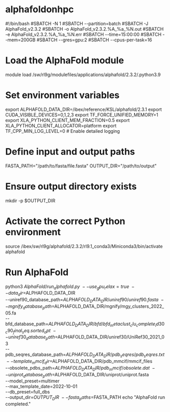# alphafoldonhpc
#!/bin/bash
#SBATCH -N 1
#SBATCH --partition=batch
#SBATCH -J AlphaFold_v2.3.2
#SBATCH -o AlphaFold_v2.3.2.%A_%a_%N.out
#SBATCH -e AlphaFold_v2.3.2.%A_%a_%N.err
#SBATCH --time=15:00:00
#SBATCH --mem=200GB
#SBATCH --gres=gpu:2
#SBATCH --cpus-per-task=16
# Load the AlphaFold module
module load /sw/rl9g/modulefiles/applications/alphafold/2.3.2/.python3.9
# Set environment variables
export ALPHAFOLD_DATA_DIR=/ibex/reference/KSL/alphafold/2.3.1
export CUDA_VISIBLE_DEVICES=0,1,2,3
export TF_FORCE_UNIFIED_MEMORY=1
export XLA_PYTHON_CLIENT_MEM_FRACTION=0.5
export XLA_PYTHON_CLIENT_ALLOCATOR=platform
export TF_CPP_MIN_LOG_LEVEL=0 # Enable detailed logging
# Define input and output paths
FASTA_PATH="/path/to/fasta/file.fasta"
OUTPUT_DIR="/path/to/output"
# Ensure output directory exists
mkdir -p $OUTPUT_DIR
# Activate the correct Python environment
source /ibex/sw/rl9g/alphafold/2.3.2/rl9.1_conda3/Miniconda3/bin/activate alphafold
# Run AlphaFold
python3 $AlphaFold/run_alphafold.py \
 --use_gpu_relax=true \
 --data_dir=$ALPHAFOLD_DATA_DIR \
 --uniref90_database_path=$ALPHAFOLD_DATA_DIR/uniref90/uniref90.fasta \
 --mgnify_database_path=$ALPHAFOLD_DATA_DIR/mgnify/mgy_clusters_2022_05.fa \
 --bfd_database_path=$ALPHAFOLD_DATA_DIR/bfd/bfd_metaclust_clu_complete_id30_c90_final_seq.sorted_opt \
 --uniref30_database_path=$ALPHAFOLD_DATA_DIR/uniref30/UniRef30_2021_03 \
 --pdb_seqres_database_path=$ALPHAFOLD_DATA_DIR/pdb_seqres/pdb_seqres.txt \
 --template_mmcif_dir=$ALPHAFOLD_DATA_DIR/pdb_mmcif/mmcif_files \
 --obsolete_pdbs_path=$ALPHAFOLD_DATA_DIR/pdb_mmcif/obsolete.dat \
 --uniprot_database_path=$ALPHAFOLD_DATA_DIR/uniprot/uniprot.fasta \
 --model_preset=multimer \
 --max_template_date=2022-10-01 \
 --db_preset=full_dbs \
 --output_dir=$OUTPUT_DIR \
 --fasta_paths=$FASTA_PATH
echo "AlphaFold run completed."
